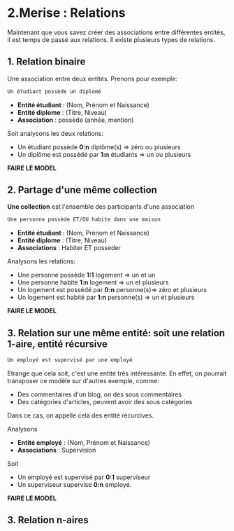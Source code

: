 # 2.Merise : Relations
Maintenant que vous savez créer des associations entre différentes entités, il est temps de passé aux relations. Il existe plusieurs types de relations. 

## 1. Relation binaire
Une association entre deux entités. Prenons pour exemple:

```markdown
Un étudiant possède un diplomé
```

- **Entité étudiant** : (Nom, Prénom et Naissance)
- **Entité diplome** : (Titre, Niveau)
- **Association** : possède (année, mention)

Soit analysons les deux relations:

- Un étudiant possède **0:n** diplôme(s) => zéro ou plusieurs 
- Un diplôme est possédé par **1:n** étudiants => un ou plusieurs

**FAIRE LE MODEL**

## 2. Partage d'une même collection
**Une collection** est l'ensemble des participants d'une association

```markdown
Une personne possède ET/OU habite dans une maison
```

- **Entité étudiant** : (Nom, Prénom et Naissance)
- **Entité diplome** : (Titre, Niveau)
- **Associations** : Habiter ET posseder

Analysons les relations:

- Une personne possède **1:1** logement => un et un
- Une personne habite **1:n** logement => un et plusieurs
- Un logement est possédé par **0:n** personne(s)=> zéro et plusieurs
- Un logement est habité par **1:n** personne(s) => un et plusieurs 

**FAIRE LE MODEL**

## 3. Relation sur une même entité: soit une relation 1-aire, entité récursive
```markdown
Un employé est supervisé par une employé
```

Etrange que cela soit, c'est une entité très intéressante. En effet, on pourrait transposer ce modèle sur d'autres exemple, comme:

- Des commentaires d'un blog, on des sous commentaires
- Des catégories d'articles, peuvent avoir des sous catégories

Dans ce cas, on appelle cela des entité récurcives.

Analysons

- **Entité employé** : (Nom, Prénom et Naissance)
- **Associations** : Supervision

Soit

- Un employé est supervisé par **0:1** superviseur
- Un superviseur supervise **0:n** employé.

**FAIRE LE MODEL**

## 3. Relation n-aires
